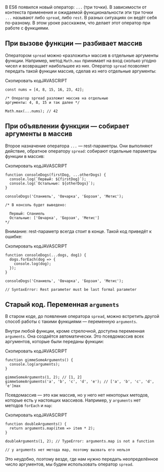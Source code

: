 

В ES6 появился новый оператор: `...` (три точки). В зависимости от контекста применения и ожидаемой функциональности эти три точки `...` называют либо `spread`, либо `rest`. В разных ситуациях он ведёт себя по-разному. В этом уроке расскажем, что делает этот оператор при работе с функциями.

## При вызове функции — разбивает массив

Оператором `spread` можно «разложить» массив в отдельные аргументы функции. Например, метод `Math.max` принимает на вход сколько угодно чисел и возвращает наибольшее из них. Оператор `spread` позволяет передать такой функции массив, сделав из него отдельные аргументы:

Скопировать кодJAVASCRIPT

```
const nums = [4, 8, 15, 16, 23, 42];

/* Оператор spread разложит массив на отдельные
аргументы: 4, 8, 15 и так далее */

Math.max(...nums); // 42 
```

## При объявлении функции — собирает аргументы в массив

Второе назначение оператора `...` — rest-параметры. Они выполняют действие, обратное оператору `spread`: собирают отдельные параметры функции в массив:

Скопировать кодJAVASCRIPT

```
function consoleDogs(firstDog, ...otherDogs) {
  console.log(`Первый: ${firstDog}`);
  console.log(`Остальные: ${otherDogs}`);
}

consoleDogs('Спаниель', 'Овчарка', 'Борзая', 'Метис');

/* В консоль будет выведено:

  Первый: Спаниель
  Остальные: ['Овчарка', 'Борзая', 'Метис']
*/ 
```

Внимание: rest-параметр всегда стоит в конце. Такой код приведёт к ошибке:

Скопировать кодJAVASCRIPT

```
function consoleDogs(...dogs, dog1) {
  dogs.forEach(dog => {
    console.log(dog);
  });
}

consoleDogs('Спаниель', 'Овчарка', 'Борзая', 'Метис');

// SyntaxError: Rest parameter must be last formal parameter 
```

## Старый код. Переменная `arguments`

В старом коде, до появления оператора `spread`, можно встретить другой способ работы с такими функциями — переменную `arguments`.

Внутри любой функции, кроме стрелочной, доступна переменная `arguments`. Она создаётся автоматически. Это псевдомассив всех аргументов, которые были переданы функции:

Скопировать кодJAVASCRIPT

```
function gimmeSomeArguments() {
  console.log(arguments);
}

gimmeSomeArguments(1, 2); // [1, 2]
gimmeSomeArguments('a', 'b', 'c', 'd', 'e'); // ['a', 'b', 'c', 'd', 'e']max 
```

Псевдомассив — это как массив, но у него нет некоторых методов, которые есть у настоящих массивов. Например, у `arguments` нет методов `forEach` и `map`:

Скопировать кодJAVASCRIPT

```
function doubleArguments() {
  return arguments.map(item => item * 2);
}

doubleArguments(1, 2); // TypeError: arguments.map is not a function

// у arguments нет метода map, поэтому вызвать его нельзя 
```

Это неудобно, поэтому везде, где нам нужно передать неопределённое число аргументов, мы будем использовать оператор `spread`.